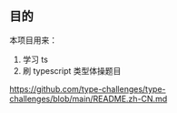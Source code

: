 ## 目的

本项目用来：

1.  学习 ts
2.  刷 typescript 类型体操题目

https://github.com/type-challenges/type-challenges/blob/main/README.zh-CN.md
